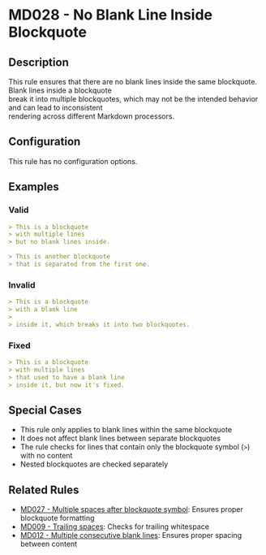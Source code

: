# MD028 - No Blank Line Inside Blockquote

## Description

This rule ensures that there are no blank lines inside the same blockquote. Blank lines inside a blockquote  
break it into multiple blockquotes, which may not be the intended behavior and can lead to inconsistent  
rendering across different Markdown processors.

## Configuration

This rule has no configuration options.

<!-- markdownlint-disable -->
## Examples

### Valid

```markdown
> This is a blockquote
> with multiple lines
> but no blank lines inside.

> This is another blockquote
> that is separated from the first one.
```

### Invalid

```markdown
> This is a blockquote
> with a blank line
>
> inside it, which breaks it into two blockquotes.
```

### Fixed

```markdown
> This is a blockquote
> with multiple lines
> that used to have a blank line
> inside it, but now it's fixed.
```
<!-- markdownlint-enable -->

## Special Cases

- This rule only applies to blank lines within the same blockquote
- It does not affect blank lines between separate blockquotes
- The rule checks for lines that contain only the blockquote symbol (`>`) with no content
- Nested blockquotes are checked separately

## Related Rules

- [MD027 - Multiple spaces after blockquote symbol](md027.md): Ensures proper blockquote formatting
- [MD009 - Trailing spaces](md009.md): Checks for trailing whitespace
- [MD012 - Multiple consecutive blank lines](md012.md): Ensures proper spacing between content
